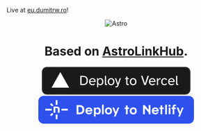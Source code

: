 Live at <a href="https://eu.dumitrw.ro">eu.dumitrw.ro</a>!



<div align="center">

![Astro](https://astro.build/assets/press/astro-icon-light-gradient.svg)
</div>
<div align="center">

</div>

<h1 align="center">Based on <a href="https://astro.build/themes/details/astrolinkhub/">AstroLinkHub</a>.</h1>



<div align="center">

[![Deploy with Vercel](_deploy_vercel.svg)](https://vercel.com/new/clone?repository-url=https://github.com/dumitrw/Link)  [![Deploy with Netlify](_deploy_netlify.svg)](https://app.netlify.com/start/deploy?repository=https://github.com/dumitrw/Link)


</div>